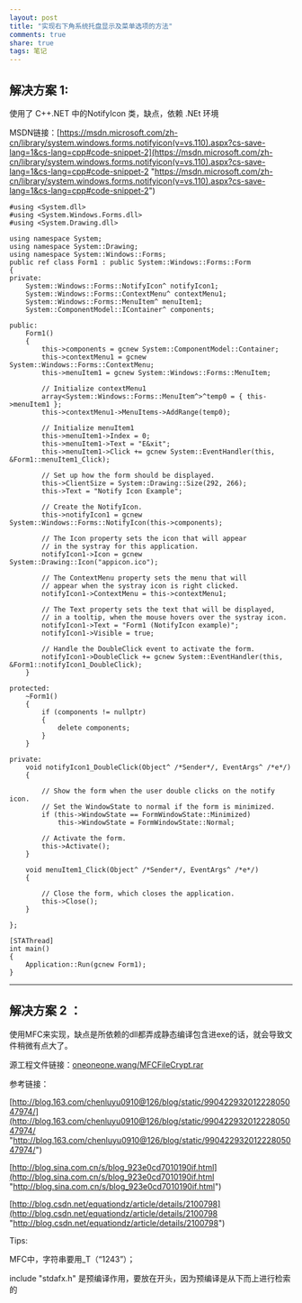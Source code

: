 ```yaml
---
layout: post
title: "实现右下角系统托盘显示及菜单选项的方法" 
comments: true
share: true
tags: 笔记
---
```



## 解决方案 1: ##

使用了 C++.NET 中的NotifyIcon 类，缺点，依赖 .NEt 环境

MSDN链接：[https://msdn.microsoft.com/zh-cn/library/system.windows.forms.notifyicon(v=vs.110).aspx?cs-save-lang=1&cs-lang=cpp#code-snippet-2](https://msdn.microsoft.com/zh-cn/library/system.windows.forms.notifyicon(v=vs.110).aspx?cs-save-lang=1&cs-lang=cpp#code-snippet-2 "https://msdn.microsoft.com/zh-cn/library/system.windows.forms.notifyicon(v=vs.110).aspx?cs-save-lang=1&cs-lang=cpp#code-snippet-2")


	#using <System.dll>
	#using <System.Windows.Forms.dll>
	#using <System.Drawing.dll>
	
	using namespace System;
	using namespace System::Drawing;
	using namespace System::Windows::Forms;
	public ref class Form1 : public System::Windows::Forms::Form
	{
	private:
		System::Windows::Forms::NotifyIcon^ notifyIcon1;
		System::Windows::Forms::ContextMenu^ contextMenu1;
		System::Windows::Forms::MenuItem^ menuItem1;
		System::ComponentModel::IContainer^ components;
	
	public:
		Form1()
		{
			this->components = gcnew System::ComponentModel::Container;
			this->contextMenu1 = gcnew System::Windows::Forms::ContextMenu;
			this->menuItem1 = gcnew System::Windows::Forms::MenuItem;
	
			// Initialize contextMenu1
			array<System::Windows::Forms::MenuItem^>^temp0 = { this->menuItem1 };
			this->contextMenu1->MenuItems->AddRange(temp0);
	
			// Initialize menuItem1
			this->menuItem1->Index = 0;
			this->menuItem1->Text = "E&xit";
			this->menuItem1->Click += gcnew System::EventHandler(this, &Form1::menuItem1_Click);
	
			// Set up how the form should be displayed.
			this->ClientSize = System::Drawing::Size(292, 266);
			this->Text = "Notify Icon Example";
	
			// Create the NotifyIcon.
			this->notifyIcon1 = gcnew System::Windows::Forms::NotifyIcon(this->components);
	
			// The Icon property sets the icon that will appear
			// in the systray for this application.
			notifyIcon1->Icon = gcnew System::Drawing::Icon("appicon.ico");
	
			// The ContextMenu property sets the menu that will
			// appear when the systray icon is right clicked.
			notifyIcon1->ContextMenu = this->contextMenu1;
	
			// The Text property sets the text that will be displayed,
			// in a tooltip, when the mouse hovers over the systray icon.
			notifyIcon1->Text = "Form1 (NotifyIcon example)";
			notifyIcon1->Visible = true;
	
			// Handle the DoubleClick event to activate the form.
			notifyIcon1->DoubleClick += gcnew System::EventHandler(this, &Form1::notifyIcon1_DoubleClick);
		}
	
	protected:
		~Form1()
		{
			if (components != nullptr)
			{
				delete components;
			}
		}
	
	private:
		void notifyIcon1_DoubleClick(Object^ /*Sender*/, EventArgs^ /*e*/)
		{
	
			// Show the form when the user double clicks on the notify icon.
			// Set the WindowState to normal if the form is minimized.
			if (this->WindowState == FormWindowState::Minimized)
				this->WindowState = FormWindowState::Normal;
	
			// Activate the form.
			this->Activate();
		}
	
		void menuItem1_Click(Object^ /*Sender*/, EventArgs^ /*e*/)
		{
	
			// Close the form, which closes the application.
			this->Close();
		}
	
	};
	
	[STAThread]
	int main()
	{
		Application::Run(gcnew Form1);
	}




----------


## 解决方案 2 ： ##

使用MFC来实现，缺点是所依赖的dll都弄成静态编译包含进exe的话，就会导致文件稍微有点大了。

源工程文件链接：[oneoneone.wang/MFCFileCrypt.rar](oneoneone.wang/MFCFileCrypt.rar "oneoneone.wang/MFCFileCrypt.rar")

参考链接：

[http://blog.163.com/chenluyu0910@126/blog/static/99042293201222805047974/](http://blog.163.com/chenluyu0910@126/blog/static/99042293201222805047974/ "http://blog.163.com/chenluyu0910@126/blog/static/99042293201222805047974/")

[http://blog.sina.com.cn/s/blog_923e0cd7010190if.html](http://blog.sina.com.cn/s/blog_923e0cd7010190if.html "http://blog.sina.com.cn/s/blog_923e0cd7010190if.html")

[http://blog.csdn.net/equationdz/article/details/2100798](http://blog.csdn.net/equationdz/article/details/2100798 "http://blog.csdn.net/equationdz/article/details/2100798")


Tips:

MFC中，字符串要用_T（“1243”）；

include "stdafx.h"
是预编译作用，要放在开头，因为预编译是从下而上进行检索的



